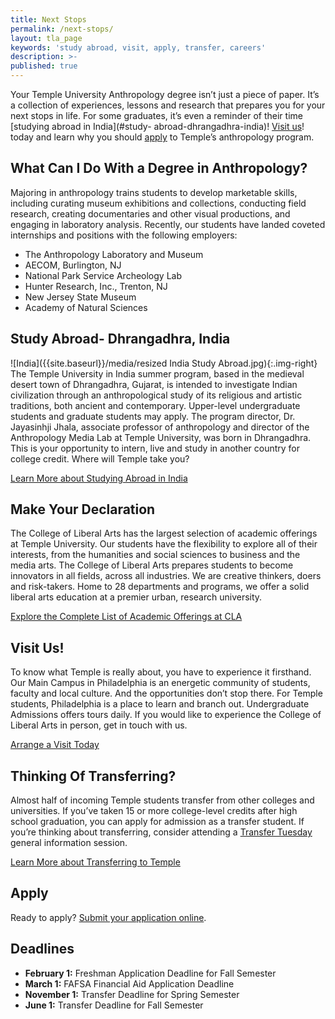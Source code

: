 ```yaml
---
title: Next Stops
permalink: /next-stops/
layout: tla_page
keywords: 'study abroad, visit, apply, transfer, careers'
description: >-
published: true
---
```

Your Temple University Anthropology degree isn’t just a piece of paper. It’s a collection of experiences, lessons and research that prepares you for your next stops in life. For some graduates, it’s even a reminder of their time [studying abroad in India](#study- abroad-dhrangadhra-india)! [Visit us](#visit-us)! today and learn why you should [apply](#apply) to Temple’s anthropology program.

## What Can I Do With a Degree in Anthropology?
Majoring in anthropology trains students to develop marketable skills, including curating museum exhibitions and collections, conducting field research, creating documentaries and other visual productions, and engaging in laboratory analysis. Recently, our students have landed coveted internships and positions with the following employers:

- The Anthropology Laboratory and Museum
- AECOM, Burlington, NJ
- National Park Service Archeology Lab
- Hunter Research, Inc., Trenton, NJ
- New Jersey State Museum
- Academy of Natural Sciences

## Study Abroad- Dhrangadhra, India
![India]({{site.baseurl}}/media/resized India Study Abroad.jpg){:.img-right}
The Temple University in India summer program, based in the medieval desert town of Dhrangadhra, Gujarat, is intended to investigate Indian civilization through an anthropological study of its religious and artistic traditions, both ancient and contemporary. Upper-level undergraduate students and graduate students may apply. The program director, Dr. Jayasinhji Jhala, associate professor of anthropology and director of the Anthropology Media Lab at Temple University, was born in Dhrangadhra. This is your opportunity to intern, live and study in another country for college credit. Where will Temple take you?

[Learn More about Studying Abroad in India](https://studyabroad.temple.edu/sites/temple-summer-in-india)

## Make Your Declaration
The College of Liberal Arts has the largest selection of academic offerings at Temple University. Our students have the flexibility to explore all of their interests, from the humanities and social sciences to business and the media arts. The College of Liberal Arts prepares students to become innovators in all fields, across all industries. We are creative thinkers, doers and risk-takers. Home to 28 departments and programs, we offer a solid liberal arts education at a premier urban, research university.

[Explore the Complete List of Academic Offerings at CLA](liberalarts.temple.edu)

## Visit Us!
To know what Temple is really about, you have to experience it firsthand. Our Main Campus in Philadelphia is an energetic community of students, faculty and local culture. And the opportunities don’t stop there. For Temple students, Philadelphia is a place to learn and branch out. Undergraduate Admissions offers tours daily. If you would like to experience the College of Liberal Arts in person, get in touch with us.

[Arrange a Visit Today](http://admissions.temple.edu/visit)

## Thinking Of Transferring?
Almost half of incoming Temple students transfer from other colleges and universities. If you’ve taken 15 or more college-level credits after high school graduation, you can apply for admission as a transfer student. If you’re thinking about transferring, consider attending a [Transfer Tuesday](http://admissions.temple.edu/visit/transfer-tuesday) general information session.

[Learn More about Transferring to Temple](http://admissions.temple.edu/apply/transfer-applicant)

## Apply
Ready to apply? [Submit your application online](http://admissions.temple.edu/apply).

## Deadlines
- **February 1:** Freshman Application Deadline for Fall Semester
- **March 1:** FAFSA Financial Aid Application Deadline
- **November 1:** Transfer Deadline for Spring Semester
- **June 1:** Transfer Deadline for Fall Semester
